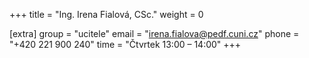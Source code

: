 +++
title = "Ing. Irena Fialová, CSc."
weight = 0

[extra]
group = "ucitele"
email = "irena.fialova@pedf.cuni.cz"
phone = "+420 221 900 240"
time = "Čtvrtek 13:00 &ndash; 14:00"
+++

